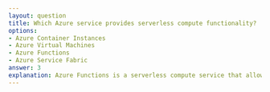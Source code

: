```yaml
---
layout: question
title: Which Azure service provides serverless compute functionality?
options:
- Azure Container Instances
- Azure Virtual Machines
- Azure Functions
- Azure Service Fabric
answer: 3
explanation: Azure Functions is a serverless compute service that allows you to run code on-demand without having to explicitly provision or manage infrastructure. It automatically scales based on demand.
---
```

